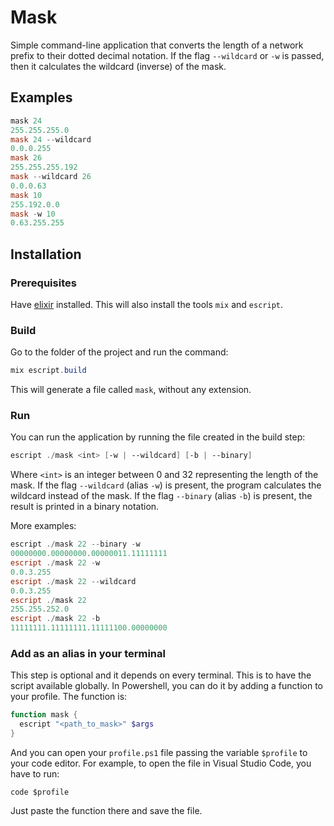# Mask

Simple command-line application that converts the length of a network prefix to their dotted decimal notation. If the flag `--wildcard` or `-w` is passed, then it calculates the wildcard (inverse) of the mask.

## Examples

```powershell
mask 24
255.255.255.0
mask 24 --wildcard
0.0.0.255
mask 26
255.255.255.192
mask --wildcard 26
0.0.0.63
mask 10
255.192.0.0
mask -w 10
0.63.255.255
```

## Installation

### Prerequisites

Have [elixir](https://elixir-lang.org/install.html) installed. This will also install the tools `mix` and `escript`.

### Build

Go to the folder of the project and run the command:

```powershell
mix escript.build
```

This will generate a file called `mask`, without any extension.

### Run

You can run the application by running the file created in the build step:

```powershell
escript ./mask <int> [-w | --wildcard] [-b | --binary]
```

Where `<int>` is an integer between 0 and 32 representing the length of the mask. If the flag `--wildcard` (alias `-w`) is present, the program calculates the wildcard instead of the mask. If the flag `--binary` (alias `-b`) is present, the result is printed in a binary notation.

More examples:

```powershell
escript ./mask 22 --binary -w
00000000.00000000.00000011.11111111
escript ./mask 22 -w
0.0.3.255
escript ./mask 22 --wildcard
0.0.3.255
escript ./mask 22
255.255.252.0
escript ./mask 22 -b
11111111.11111111.11111100.00000000
```

### Add as an alias in your terminal

This step is optional and it depends on every terminal. This is to have the script available globally. In Powershell, you can do it by adding a function to your profile. The function is:

```powershell
function mask {
  escript "<path_to_mask>" $args
}
```

And you can open your `profile.ps1` file passing the variable `$profile` to your code editor. For example, to open the file in Visual Studio Code, you have to run:

```
code $profile
```

Just paste the function there and save the file.
